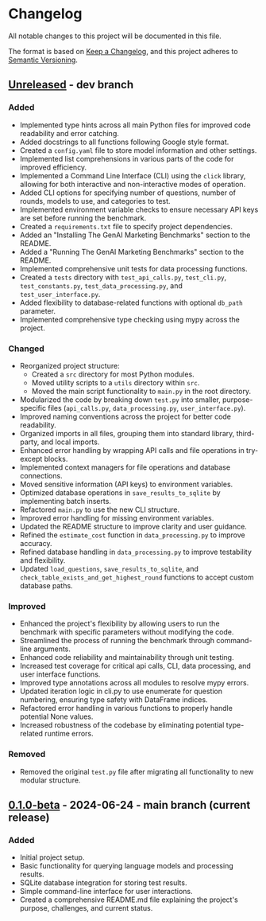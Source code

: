 # Changelog

All notable changes to this project will be documented in this file.

The format is based on [Keep a Changelog](https://keepachangelog.com/en/1.0.0/),
and this project adheres to [Semantic Versioning](https://semver.org/spec/v2.0.0.html).

## [Unreleased] - dev branch

### Added
- Implemented type hints across all main Python files for improved code readability and error catching.
- Added docstrings to all functions following Google style format.
- Created a `config.yaml` file to store model information and other settings.
- Implemented list comprehensions in various parts of the code for improved efficiency.
- Implemented a Command Line Interface (CLI) using the `click` library, allowing for both interactive and non-interactive modes of operation.
- Added CLI options for specifying number of questions, number of rounds, models to use, and categories to test.
- Implemented environment variable checks to ensure necessary API keys are set before running the benchmark.
- Created a `requirements.txt` file to specify project dependencies.
- Added an "Installing The GenAI Marketing Benchmarks" section to the README.
- Added a "Running The GenAI Marketing Benchmarks" section to the README.
- Implemented comprehensive unit tests for data processing functions.
- Created a `tests` directory with `test_api_calls.py`, `test_cli.py`, `test_constants.py`, `test_data_processing.py`, and `test_user_interface.py`.
- Added flexibility to database-related functions with optional `db_path` parameter.
- Implemented comprehensive type checking using mypy across the project.

### Changed
- Reorganized project structure:
  - Created a `src` directory for most Python modules.
  - Moved utility scripts to a `utils` directory within `src`.
  - Moved the main script functionality to `main.py` in the root directory.
- Modularized the code by breaking down `test.py` into smaller, purpose-specific files (`api_calls.py`, `data_processing.py`, `user_interface.py`).
- Improved naming conventions across the project for better code readability.
- Organized imports in all files, grouping them into standard library, third-party, and local imports.
- Enhanced error handling by wrapping API calls and file operations in try-except blocks.
- Implemented context managers for file operations and database connections.
- Moved sensitive information (API keys) to environment variables.
- Optimized database operations in `save_results_to_sqlite` by implementing batch inserts.
- Refactored `main.py` to use the new CLI structure.
- Improved error handling for missing environment variables.
- Updated the README structure to improve clarity and user guidance.
- Refined the `estimate_cost` function in `data_processing.py` to improve accuracy.
- Refined database handling in `data_processing.py` to improve testability and flexibility.
- Updated `load_questions`, `save_results_to_sqlite`, and `check_table_exists_and_get_highest_round` functions to accept custom database paths.

### Improved
- Enhanced the project's flexibility by allowing users to run the benchmark with specific parameters without modifying the code.
- Streamlined the process of running the benchmark through command-line arguments.
- Enhanced code reliability and maintainability through unit testing.
- Increased test coverage for critical api calls, CLI, data processing, and user interface functions.
- Improved type annotations across all modules to resolve mypy errors.
- Updated iteration logic in cli.py to use enumerate for question numbering, ensuring type safety with DataFrame indices.
- Refactored error handling in various functions to properly handle potential None values.
- Increased robustness of the codebase by eliminating potential type-related runtime errors.

### Removed
- Removed the original `test.py` file after migrating all functionality to new modular structure.

## [0.1.0-beta] - 2024-06-24 - main branch (current release)

### Added
- Initial project setup.
- Basic functionality for querying language models and processing results.
- SQLite database integration for storing test results.
- Simple command-line interface for user interactions.
- Created a comprehensive README.md file explaining the project's purpose, challenges, and current status.

[Unreleased]: https://github.com/seanbetts/genai-marketing-benchmarks/tree/dev
[0.1.0-beta]: https://github.com/seanbetts/genai-marketing-benchmarks/tree/0.1.0-beta